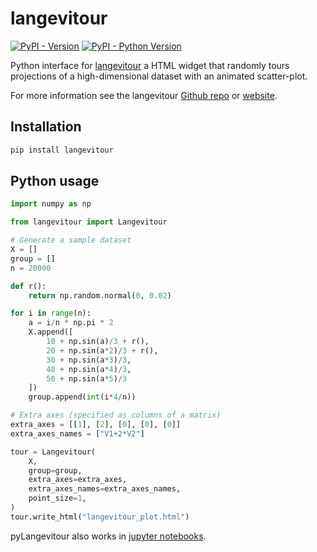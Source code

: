 # langevitour

[![PyPI - Version](https://img.shields.io/pypi/v/langevitour.svg)](https://pypi.org/project/langevitour)
[![PyPI - Python Version](https://img.shields.io/pypi/pyversions/langevitour.svg)](https://pypi.org/project/langevitour)

Python interface for [langevitour](https://github.com/pfh/langevitour/) a HTML widget that randomly tours projections of a high-dimensional dataset with an animated scatter-plot.

For more information see the langevitour [Github repo](https://github.com/pfh/langevitour) or [website](https://logarithmic.net/langevitour/).

## Installation

```bash
pip install langevitour
```

## Python usage 

```python
import numpy as np

from langevitour import Langevitour

# Generate a sample dataset
X = []
group = []
n = 20000

def r():
    return np.random.normal(0, 0.02)

for i in range(n):
    a = i/n * np.pi * 2
    X.append([
        10 + np.sin(a)/3 + r(),
        20 + np.sin(a*2)/3 + r(),
        30 + np.sin(a*3)/3,
        40 + np.sin(a*4)/3,
        50 + np.sin(a*5)/3
    ])
    group.append(int(i*4/n))

# Extra axes (specified as columns of a matrix)
extra_axes = [[1], [2], [0], [0], [0]]
extra_axes_names = ["V1+2*V2"]

tour = Langevitour(
    X,
    group=group,
    extra_axes=extra_axes,
    extra_axes_names=extra_axes_names,
    point_size=1,
)
tour.write_html("langevitour_plot.html")
```

pyLangevitour also works in [jupyter notebooks](/py/examples/langevitour.ipynb).